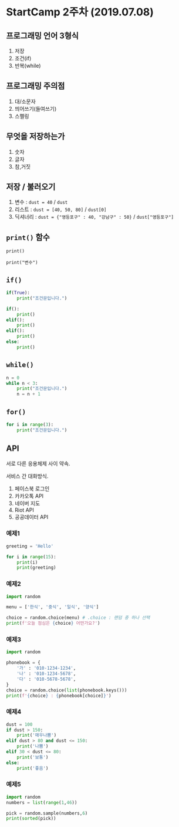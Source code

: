 # StartCamp 2주차 (2019.07.08)

## 프로그래밍 언어 3형식

1. 저장
2. 조건(if)
3. 반복(while)

## 프로그래밍 주의점

1. 대/소문자
2. 띄어쓰기(들여쓰기)
3. 스펠링

## 무엇을 저장하는가

1. 숫자
2. 글자
3. 참,거짓

## 저장 / 불러오기

1. 변수 : `dust = 40` / `dust`
2. 리스트 : `dust = [40, 50, 80]` / `dust[0]`
3. 딕셔너리 : `dust = {"영등포구" : 40, "강남구" : 50}` / `dust["영등포구"]`

## `print()` 함수

`print()`

`print("변수")`

##  `if()`

```python
if(True):
    print("조건문입니다.")
```

```python
if():
    print()
elif():
    print()
elif():
    print()
else:
    print()
```



##  `while()`

```python
n = 0
while n < 3:
    print("조건문입니다.")
    n = n + 1
```

## `for()`

```python
for i in range(3):
    print("조건문입니다.")
```

## API

서로 다른 응용체제 사이 약속.

서비스 간 대화방식.

1. 페이스북 로그인
2. 카카오톡 API
3. 네이버 지도
4. Riot API
5. 공공데이터 API

### 예제1

```python
greeting = 'Hello'

for i in range(15):
    print(i)
    print(greeting)
```

### 예제2

```python
import random

menu = ['한식', '중식', '일식', '양식']

choice = random.choice(menu) # .choice : 랜덤 중 하나 선택
print(f'오늘 점심은 {choice} 어떤가요?')
```

### 예제3

```python
import random

phonebook = {
    '가' : '010-1234-1234',
    '나' : '010-1234-5678',
    '다' : '010-5678-5678',
}
choice = random.choice(list(phonebook.keys()))
print(f'{choice} : {phonebook[choice]}')
```

###  예제4

```python
dust = 100
if dust > 150:
    print('매우나쁨')
elif dust > 80 and dust <= 150:
    print('나쁨')
elif 30 < dust <= 80:
    print('보통')
else:
    print('좋음')
```

### 예제5

```python
import random
numbers = list(range(1,46))

pick = random.sample(numbers,6)
print(sorted(pick))
```





